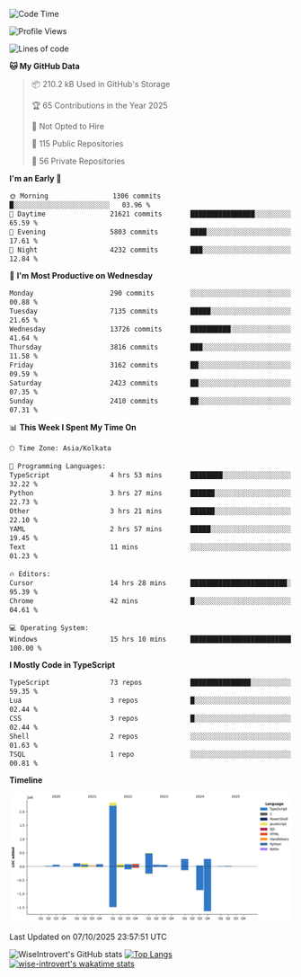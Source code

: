 <!--START_SECTION:waka-->
![Code Time](http://img.shields.io/badge/Code%20Time-4%2C359%20hrs%2013%20mins-blue)

![Profile Views](http://img.shields.io/badge/Profile%20Views-0-blue)

![Lines of code](https://img.shields.io/badge/From%20Hello%20World%20I%27ve%20Written-4.2%20million%20lines%20of%20code-blue)

**🐱 My GitHub Data** 

> 📦 210.2 kB Used in GitHub's Storage 
 > 
> 🏆 65 Contributions in the Year 2025
 > 
> 🚫 Not Opted to Hire
 > 
> 📜 115 Public Repositories 
 > 
> 🔑 56 Private Repositories 
 > 
**I'm an Early 🐤** 

```text
🌞 Morning                1306 commits        █░░░░░░░░░░░░░░░░░░░░░░░░   03.96 % 
🌆 Daytime                21621 commits       ████████████████░░░░░░░░░   65.59 % 
🌃 Evening                5803 commits        ████░░░░░░░░░░░░░░░░░░░░░   17.61 % 
🌙 Night                  4232 commits        ███░░░░░░░░░░░░░░░░░░░░░░   12.84 % 
```
📅 **I'm Most Productive on Wednesday** 

```text
Monday                   290 commits         ░░░░░░░░░░░░░░░░░░░░░░░░░   00.88 % 
Tuesday                  7135 commits        █████░░░░░░░░░░░░░░░░░░░░   21.65 % 
Wednesday                13726 commits       ██████████░░░░░░░░░░░░░░░   41.64 % 
Thursday                 3816 commits        ███░░░░░░░░░░░░░░░░░░░░░░   11.58 % 
Friday                   3162 commits        ██░░░░░░░░░░░░░░░░░░░░░░░   09.59 % 
Saturday                 2423 commits        ██░░░░░░░░░░░░░░░░░░░░░░░   07.35 % 
Sunday                   2410 commits        ██░░░░░░░░░░░░░░░░░░░░░░░   07.31 % 
```


📊 **This Week I Spent My Time On** 

```text
🕑︎ Time Zone: Asia/Kolkata

💬 Programming Languages: 
TypeScript               4 hrs 53 mins       ████████░░░░░░░░░░░░░░░░░   32.22 % 
Python                   3 hrs 27 mins       ██████░░░░░░░░░░░░░░░░░░░   22.73 % 
Other                    3 hrs 21 mins       ██████░░░░░░░░░░░░░░░░░░░   22.10 % 
YAML                     2 hrs 57 mins       █████░░░░░░░░░░░░░░░░░░░░   19.45 % 
Text                     11 mins             ░░░░░░░░░░░░░░░░░░░░░░░░░   01.23 % 

🔥 Editors: 
Cursor                   14 hrs 28 mins      ████████████████████████░   95.39 % 
Chrome                   42 mins             █░░░░░░░░░░░░░░░░░░░░░░░░   04.61 % 

💻 Operating System: 
Windows                  15 hrs 10 mins      █████████████████████████   100.00 % 
```

**I Mostly Code in TypeScript** 

```text
TypeScript               73 repos            ███████████████░░░░░░░░░░   59.35 % 
Lua                      3 repos             █░░░░░░░░░░░░░░░░░░░░░░░░   02.44 % 
CSS                      3 repos             █░░░░░░░░░░░░░░░░░░░░░░░░   02.44 % 
Shell                    2 repos             ░░░░░░░░░░░░░░░░░░░░░░░░░   01.63 % 
TSQL                     1 repo              ░░░░░░░░░░░░░░░░░░░░░░░░░   00.81 % 
```



**Timeline**

![Lines of Code chart](https://raw.githubusercontent.com/wise-introvert/wise-introvert/master/assets/bar_graph.png)


 Last Updated on 07/10/2025 23:57:51 UTC
<!--END_SECTION:waka-->

![WiseIntrovert's GitHub stats](https://github-readme-stats.vercel.app/api?username=wise-introvert&count_private=true&show_icons=true)
[![Top Langs](https://github-readme-stats.vercel.app/api/top-langs/?username=wise-introvert&langs_count=10)](https://github.com/anuraghazra/github-readme-stats)
[![wise-introvert's wakatime stats](https://github-readme-stats.vercel.app/api/wakatime?username=wiseintrovert)](https://github.com/anuraghazra/github-readme-stats)
